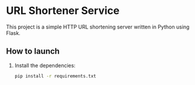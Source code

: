 # URL Shortener Service

This project is a simple HTTP URL shortening server written in Python using Flask.

## How to launch

1. Install the dependencies:
   ```bash
   pip install -r requirements.txt
